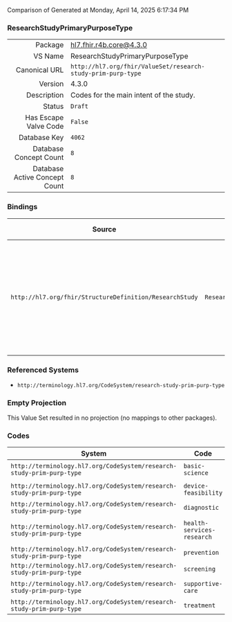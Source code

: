 Comparison of 
Generated at Monday, April 14, 2025 6:17:34 PM

### ResearchStudyPrimaryPurposeType

|      |     |
| ---: | --- |
| Package | hl7.fhir.r4b.core@4.3.0 |
| VS Name | ResearchStudyPrimaryPurposeType |
| Canonical URL | `http://hl7.org/fhir/ValueSet/research-study-prim-purp-type` |
| Version | 4.3.0 |
| Description | Codes for the main intent of the study. |
| Status | `Draft` |
| Has Escape Valve Code | `False` |
| Database Key | `4062` |
| Database Concept Count | `8` |
| Database Active Concept Count | `8` |
### Bindings

| Source | Element | Binding | Strength | Element Short |
| ------ | ------- | ------- | -------- | ------------- |
| `http://hl7.org/fhir/StructureDefinition/ResearchStudy` | `ResearchStudy.primaryPurposeType` | `http://hl7.org/fhir/ValueSet/research-study-prim-purp-type` | `Extensible` | treatment \| prevention \| diagnostic \| supportive-care \| screening \| health-services-research \| basic-science \| device-feasibility |

### Referenced Systems

* `http://terminology.hl7.org/CodeSystem/research-study-prim-purp-type`
### Empty Projection

This Value Set resulted in no projection (no mappings to other packages).

### Codes

| System | Code | Display |
| ------ | ---- | ------- |
| `http://terminology.hl7.org/CodeSystem/research-study-prim-purp-type` | `basic-science` | Basic Science |
| `http://terminology.hl7.org/CodeSystem/research-study-prim-purp-type` | `device-feasibility` | Device Feasibility |
| `http://terminology.hl7.org/CodeSystem/research-study-prim-purp-type` | `diagnostic` | Diagnostic |
| `http://terminology.hl7.org/CodeSystem/research-study-prim-purp-type` | `health-services-research` | Health Services Research |
| `http://terminology.hl7.org/CodeSystem/research-study-prim-purp-type` | `prevention` | Prevention |
| `http://terminology.hl7.org/CodeSystem/research-study-prim-purp-type` | `screening` | Screening |
| `http://terminology.hl7.org/CodeSystem/research-study-prim-purp-type` | `supportive-care` | Supportive Care |
| `http://terminology.hl7.org/CodeSystem/research-study-prim-purp-type` | `treatment` | Treatment |

